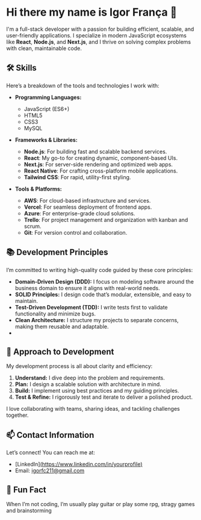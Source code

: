 # Hi there my name is Igor França 👋

I'm a full-stack developer with a passion for building efficient, scalable, and user-friendly applications. I specialize in modern JavaScript ecosystems like **React**, **Node.js**, and **Next.js**, and I thrive on solving complex problems with clean, maintainable code.

## 🛠️ Skills

Here’s a breakdown of the tools and technologies I work with:

- **Programming Languages:**
  - JavaScript (ES6+)
  - HTML5
  - CSS3
  - MySQL
- **Frameworks & Libraries:**
  - **Node.js**: For building fast and scalable backend services.
  - **React**: My go-to for creating dynamic, component-based UIs.
  - **Next.js**: For server-side rendering and optimized web apps.
  - **React Native**: For crafting cross-platform mobile applications.
  - **Tailwind CSS**: For rapid, utility-first styling.

- **Tools & Platforms:**
  - **AWS**: For cloud-based infrastructure and services.
  - **Vercel**: For seamless deployment of frontend apps.
  - **Azure**: For enterprise-grade cloud solutions.
  - **Trello**: For project management and organization with kanban and scrum.
  - **Git**: For version control and collaboration.

## 📚 Development Principles

I’m committed to writing high-quality code guided by these core principles:

- **Domain-Driven Design (DDD):** I focus on modeling software around the business domain to ensure it aligns with real-world needs.
- **SOLID Principles:** I design code that’s modular, extensible, and easy to maintain.
- **Test-Driven Development (TDD):** I write tests first to validate functionality and minimize bugs.
- **Clean Architecture:** I structure my projects to separate concerns, making them reusable and adaptable.
- 


## 🤝 Approach to Development

My development process is all about clarity and efficiency:

1. **Understand:** I dive deep into the problem and requirements.
2. **Plan:** I design a scalable solution with architecture in mind.
3. **Build:** I implement using best practices and my guiding principles.
4. **Test & Refine:** I rigorously test and iterate to deliver a polished product.

I love collaborating with teams, sharing ideas, and tackling challenges together.

## 📫 Contact Information

Let’s connect! You can reach me at:

- [LinkedIn][(https://www.linkedin.com/in/yourprofile)](https://www.linkedin.com/in/igor-frança-808940348/)
- Email: igorfc211@gmail.com

## 🎉 Fun Fact

When I’m not coding, I’m usually play guitar or play some rpg, stragy games and brainstorming
